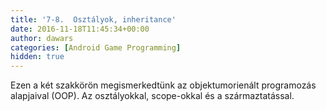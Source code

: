 ```yaml
---
title: '7-8.  Osztályok, inheritance'
date: 2016-11-18T11:45:34+00:00
author: dawars
categories: [Android Game Programming]
hidden: true
---
```

Ezen a két szakkörön megismerkedtünk az objektumorienált programozás alapjaival (OOP). Az osztályokkal, scope-okkal és a származtatással.